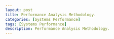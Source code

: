```yaml
---
layout: post
title: Performance Analysis Methodology.
categories: [Systems Performance]
tags: [Systems Performance]
description: Performance Analysis Methodology.
---
```


